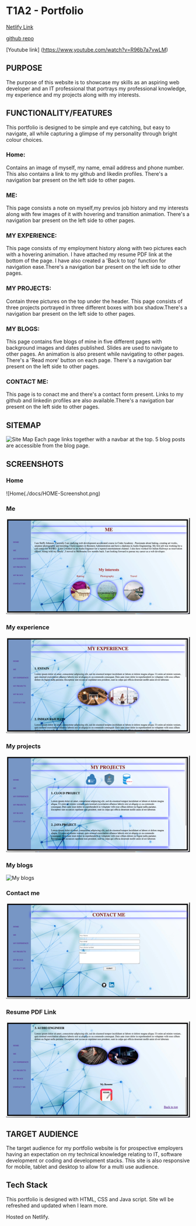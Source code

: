 # T1A2 - Portfolio

[Netlify Link](https://steffyjohnson.netlify.app/)
    
[github repo](https://github.com/Steff4evr/portfolio)

[Youtube link] (https://www.youtube.com/watch?v=R96b7a7vwLM)



## PURPOSE
The purpose of this website is to showcase my skills as an aspiring web developer and an IT professional that portrays my professional knowledge, my experience and my projects along with my interests.


## FUNCTIONALITY/FEATURES
This portfolio is designed to be simple and eye catching, but easy to navigate, all while capturing a glimpse of my personality through bright colour choices.

### Home: 
Contains an image of myself, my name, email address and phone number. This also contains a link to my github and likedin  profiles.
There's a navigation bar present on the left side to other pages.


### ME: 
This page consists a note on myself,my previos job history and my interests along with few images of it with hovering and transition animation. There's a navigation bar present on the left side to other pages.


### MY EXPERIENCE: 
This page consists of my employment history along with two pictures each with a hovering animation. I have attached my resume PDF link at the bottom of the page. I have also created  a 'Back to top' function for navigation ease.There's a navigation bar present on the left side to other pages.


### MY PROJECTS: 
Contain three pictures on the top under the header. This page consists of three projects portrayed in three different boxes with box shadow.There's a navigation bar present on the left side to other pages.
  

### MY BLOGS: 
This page contains five blogs of mine in five different pages with background images and dates published. Slides are used to navigate to other pages. An animation is also present while navigating to other pages. There's a 'Read more' button on each page. There's a navigation bar present on the left side to other pages.


### CONTACT ME: 
This page is to conact me and there's a contact form present. Links to my github and linkedin profiles are also available.There's a navigation bar present on the left side to other pages.



## SITEMAP
![Site Map](./docs/sitemap.png)
Each page links together with a navbar at the top. 5 blog posts are accessible from the blog page.



## SCREENSHOTS

### Home
![Home(./docs/HOME-Screenshot.png)

### Me
![Me](./docs/ME-Screenshot.png)

### My experience
![MY experience](./docs/MYEXP-Screenshot.png)

### My projects
![My projects](./docs/MYPROJ-Screenshot.png)

### My blogs
![My blogs](./docs/MYBLOG.png)

### Contact me
![Contact me](./docs/CONTACTME-Screenshot.png)

### Resume PDF Link
![Resume PDF](./docs/RESUME-Screenshot.png)

## TARGET AUDIENCE
The target audience for my portfolio website is for prospective employers having an expectation on my technical knowledge relating to IT, software development or coding and development stacks. This site is also responsive for mobile, tablet and desktop to allow for a multi use audience.


## Tech Stack
This portfolio is designed with HTML, CSS and Java script. Site wll be refreshed and updated when I learn more. 

Hosted on Netlify.